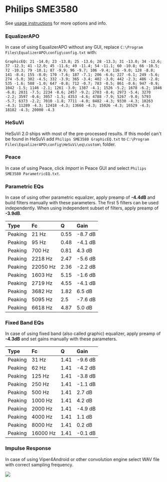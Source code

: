 # Philips SME3580
See [usage instructions](https://github.com/jaakkopasanen/AutoEq#usage) for more options and info.

### EqualizerAPO
In case of using EqualizerAPO without any GUI, replace `C:\Program Files\EqualizerAPO\config\config.txt`
with:
```
GraphicEQ: 21 -14.0; 23 -13.8; 25 -13.6; 28 -13.3; 31 -13.0; 34 -12.6; 37 -12.3; 41 -12.0; 45 -11.6; 49 -11.4; 54 -11.1; 60 -10.8; 66 -10.5; 72 -10.3; 79 -10.1; 87 -9.9; 96 -9.7; 106 -9.4; 116 -9.0; 128 -8.8; 141 -8.4; 155 -8.0; 170 -7.6; 187 -7.1; 206 -6.6; 227 -6.1; 249 -5.6; 274 -5.0; 302 -4.5; 332 -3.9; 365 -3.4; 402 -3.0; 442 -2.3; 486 -2.0; 535 -1.6; 588 -1.0; 647 -0.8; 712 -0.7; 783 -0.5; 861 -0.6; 947 -0.9; 1042 -1.5; 1146 -2.1; 1261 -3.0; 1387 -4.1; 1526 -5.2; 1678 -6.2; 1846 -6.8; 2031 -7.5; 2234 -8.6; 2457 -9.2; 2703 -8.4; 2973 -5.4; 3270 -2.2; 3597 -0.6; 3957 -1.5; 4353 -4.6; 4788 -7.9; 5267 -9.0; 5793 -5.7; 6373 -2.2; 7010 -1.8; 7711 -4.0; 8482 -4.3; 9330 -4.3; 10263 -4.3; 11289 -4.3; 12418 -4.3; 13660 -4.3; 15026 -4.3; 16529 -4.3; 18182 -4.3; 20000 -4.3
```

### HeSuVi
HeSuVi 2.0 ships with most of the pre-processed results. If this model can't be found in HeSuVi add
`Philips SME3580 GraphicEQ.txt` to `C:\Program Files\EqualizerAPO\config\HeSuVi\eq\custom\` folder.

### Peace
In case of using Peace, click *Import* in Peace GUI and select `Philips SME3580 ParametricEQ.txt`.

### Parametric EQs
In case of using other parametric equalizer, apply preamp of **-4.4dB** and build filters manually
with these parameters. The first 5 filters can be used independently.
When using independent subset of filters, apply preamp of **-3.9dB**.

| Type    | Fc       |    Q | Gain    |
|:--------|:---------|:-----|:--------|
| Peaking | 21 Hz    | 0.55 | -8.7 dB |
| Peaking | 95 Hz    | 0.48 | -4.1 dB |
| Peaking | 700 Hz   | 0.81 | 4.3 dB  |
| Peaking | 2218 Hz  | 2.47 | -5.6 dB |
| Peaking | 22050 Hz | 2.36 | -2.2 dB |
| Peaking | 1603 Hz  | 5.15 | -1.6 dB |
| Peaking | 2719 Hz  | 4.55 | -4.1 dB |
| Peaking | 3682 Hz  | 1.82 | 6.5 dB  |
| Peaking | 5095 Hz  | 2.5  | -7.6 dB |
| Peaking | 6618 Hz  | 4.87 | 5.0 dB  |

### Fixed Band EQs
In case of using fixed band (also called graphic) equalizer, apply preamp of **-4.3dB** and set
gains manually with these parameters.

| Type    | Fc       |    Q | Gain    |
|:--------|:---------|:-----|:--------|
| Peaking | 31 Hz    | 1.41 | -9.6 dB |
| Peaking | 62 Hz    | 1.41 | -4.2 dB |
| Peaking | 125 Hz   | 1.41 | -3.8 dB |
| Peaking | 250 Hz   | 1.41 | -1.1 dB |
| Peaking | 500 Hz   | 1.41 | 2.7 dB  |
| Peaking | 1000 Hz  | 1.41 | 4.2 dB  |
| Peaking | 2000 Hz  | 1.41 | -4.9 dB |
| Peaking | 4000 Hz  | 1.41 | 1.1 dB  |
| Peaking | 8000 Hz  | 1.41 | 0.2 dB  |
| Peaking | 16000 Hz | 1.41 | -0.1 dB |

### Impulse Response
In case of using Viper4Android or other convolution engine select WAV file with correct sampling frequency.

![](https://raw.githubusercontent.com/jaakkopasanen/AutoEq/master/results/innerfidelity/sbaf-serious/Philips%20SME3580/Philips%20SME3580.png)
